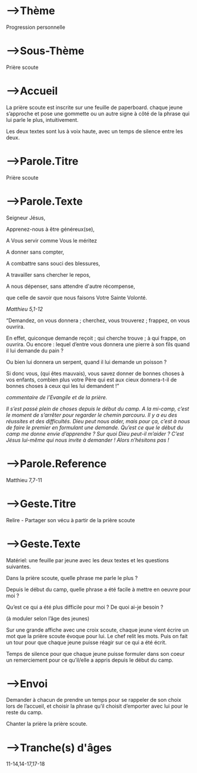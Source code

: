 # -->Thème

Progression personnelle



# -->Sous-Thème

Prière scoute



# -->Accueil

La prière scoute est inscrite sur une feuille de paperboard. chaque jeune s’approche et pose une gommette ou un autre signe à côté de la phrase qui lui parle le plus, intuitivement.

Les deux textes sont lus à voix haute, avec un temps de silence entre les deux.





# -->Parole.Titre

Prière scoute



# -->Parole.Texte



Seigneur Jésus, 

Apprenez-nous à être généreux(se),

A Vous servir comme Vous le méritez 

A donner sans compter, 

A combattre sans souci des blessures,

A travailler sans chercher le repos, 

A nous dépenser, sans attendre d'autre récompense,

que celle de savoir que nous faisons Votre Sainte Volonté.



<i>Matthieu 5,1-12</i>

 “Demandez, on vous donnera ; cherchez, vous trouverez ; frappez, on vous ouvrira.  

En effet, quiconque demande reçoit ; qui cherche trouve ; à qui frappe, on ouvrira. Ou encore : lequel d’entre vous donnera une pierre à son fils quand il lui demande du pain ?  

Ou bien lui donnera un serpent, quand il lui demande un poisson ?  

Si donc vous, (qui êtes mauvais), vous savez donner de bonnes choses à vos enfants, combien plus votre Père qui est aux cieux donnera-t-il de bonnes choses à ceux qui les lui demandent !”

<i>commentaire de l’Evangile et de la prière.

 Il s’est passé plein de choses depuis le début du camp. A la mi-camp, c’est le moment de s’arrêter pour regarder le chemin parcouru. Il y a eu des réussites et des difficultés. Dieu peut nous aider, mais pour ça, c’est à nous de faire le premier en formulant une demande. Qu’est ce que le début du camp me donne envie d’apprendre ? Sur quoi Dieu peut-il m’aider ? C’est Jésus lui-même qui nous invite à demander ! Alors n’hésitons pas !</i>



# -->Parole.Reference

Matthieu 7,7-11



# -->Geste.Titre

Relire - Partager son vécu à partir de la prière scoute



# -->Geste.Texte

Matériel: une feuille par jeune avec les deux textes et les questions suivantes.

Dans la prière scoute, quelle phrase me parle le plus ?

Depuis le début du camp, quelle phrase a été facile à mettre en oeuvre pour moi ? 

Qu’est ce qui a été plus difficile pour moi ? De quoi ai-je besoin ?

(à moduler selon l’âge des jeunes)



Sur une grande affiche avec une croix scoute, chaque jeune vient écrire un mot que la prière scoute évoque pour lui. Le chef relit les mots. Puis on fait un tour pour que chaque jeune puisse réagir sur ce qui a été écrit.

Temps de silence pour que chaque jeune puisse formuler dans son coeur un remerciement pour ce qu’il/elle a appris depuis le début du camp.



# -->Envoi



Demander à chacun de prendre un temps pour se rappeler de son choix lors de l’accueil, et choisir la phrase qu’il choisit d’emporter avec lui pour le reste du camp.



Chanter la prière la prière scoute.





# -->Tranche(s) d'âges

11-14,14-17,17-18

